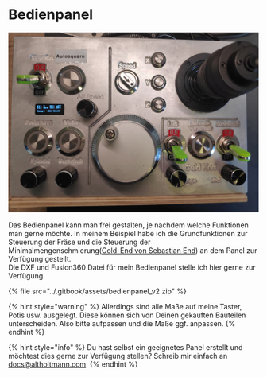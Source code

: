 # Bedienpanel

![Bedienpanel](../.gitbook/assets/img_20200315_120620_cropped.jpg)

Das Bedienpanel kann man frei gestalten, je nachdem welche Funktionen man gerne möchte. In meinem Beispiel habe ich die Grundfunktionen zur Steuerung der Fräse und die Steuerung der Minimalmengenschmierung\([Cold-End von Sebastian End](https://www.end-cnc-shop.de/)\) an dem Panel zur Verfügung gestellt.  
Die DXF und Fusion360 Datei für mein Bedienpanel stelle ich hier gerne zur Verfügung.

{% file src="../.gitbook/assets/bedienpanel\_v2.zip" %}

{% hint style="warning" %}
 Allerdings sind alle Maße auf meine Taster, Potis usw. ausgelegt. Diese können sich von Deinen gekauften Bauteilen unterscheiden. Also bitte aufpassen und die Maße ggf. anpassen.
{% endhint %}

{% hint style="info" %}
Du hast selbst ein geeignetes Panel erstellt und möchtest dies gerne zur Verfügung stellen? Schreib mir einfach an [docs@altholtmann.com](mailto:docs@altholtmann.com).
{% endhint %}



